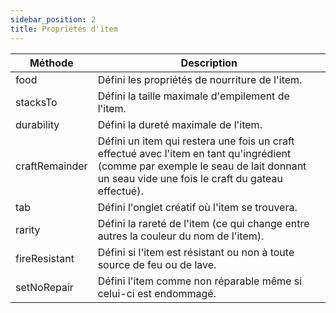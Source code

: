```yaml
---
sidebar_position: 2
title: Propriétés d'item
---
```


| Méthode | Description |
|-----|-----|
| food | Défini les propriétés de nourriture de l'item. |
| stacksTo | Défini la taille maximale d'empilement de l'item. |
| durability | Défini la dureté maximale de l'item. |
| craftRemainder | Défini un item qui restera une fois un craft effectué avec l'item en tant qu'ingrédient (comme par exemple le seau de lait donnant un seau vide une fois le craft du gateau effectué). |
| tab | Défini l'onglet créatif où l'item se trouvera. |
| rarity | Défini la rareté de l'item (ce qui change entre autres la couleur du nom de l'item). |
| fireResistant | Défini si l'item est résistant ou non à toute source de feu ou de lave. |
| setNoRepair | Défini l'item comme non réparable même si celui-ci est endommagé. |
